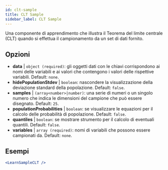 ```yaml
---
id: clt-sample
title: CLT Sample
sidebar_label: CLT Sample
---
```


Una componente di apprendimento che illustra il Teorema del limite centrale (CLT) quando si effettua il campionamento da un set di dati fornito.

## Opzioni

* __data__ | `object (required)`: gli oggetti dati con le chiavi corrispondono ai nomi delle variabili e ai valori che contengono i valori delle rispettive variabili. Default: `none`.
* __hidePopulationStdev__ | `boolean`: nascondere la visualizzazione della deviazione standard della popolazione. Default: `false`.
* __samples__ | `(array<number>|number)`: una serie di numeri o un singolo numero che indica le dimensioni del campione che può essere disegnato. Default: `25`.
* __populationProbabilities__ | `boolean`: se visualizzare le equazioni per il calcolo delle probabilità di popolazione. Default: `false`.
* __quantiles__ | `boolean`: se mostrare strumento per il calcolo di eventuali quantili. Default: `false`.
* __variables__ | `array (required)`: nomi di variabili che possono essere campionati da. Default: `none`.


## Esempi

```jsx live
<LearnSampleCLT />
```

